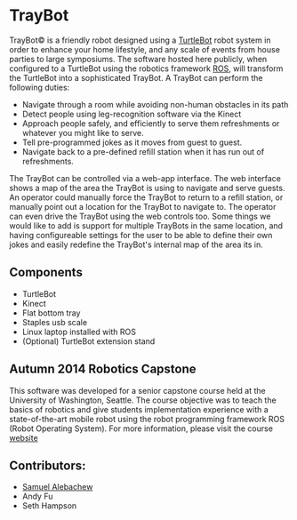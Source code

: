 TrayBot
==============

TrayBot&copy; is a friendly robot designed using a [TurtleBot](http://www.turtlebot.com/)
robot system in order to enhance your home lifestyle, and any scale of events from house 
parties to large symposiums. The software hosted here publicly, when configured to a 
TurtleBot using the robotics framework [ROS](http://wiki.ros.org/), will transform the 
TurtleBot into a sophisticated TrayBot. A TrayBot can perform the following duties: 
* Navigate through a room while avoiding non-human obstacles in its path
* Detect people using leg-recognition software via the Kinect
* Approach people safely, and efficiently to serve them refreshments or whatever
you might like to serve.
* Tell pre-programmed jokes as it moves from guest to guest.
* Navigate back to a pre-defined refill station when it has run out of refreshments.

The TrayBot can be controlled via a web-app interface. The web interface shows a map of 
the area the TrayBot is using to navigate and serve guests. An operator could manually force 
the TrayBot to return to a refill station, or manually point out a location for the 
TrayBot to navigate to. The operator can even drive the TrayBot using the web controls too.
Some things we would like to add is support for multiple TrayBots in the same location, and
having configureable settings for the user to be able to define their own jokes and easily
redefine the TrayBot's internal map of the area its in.

## Components
- TurtleBot 
- Kinect
- Flat bottom tray
- Staples usb scale
- Linux laptop installed with ROS
- (Optional) TurtleBot extension stand 

## Autumn 2014 Robotics Capstone
This software was developed for a senior capstone course held at the 
University of Washington, Seattle. The course objective was to teach the basics 
of robotics and give students implementation experience with a state-of-the-art 
mobile robot using the robot programming framework ROS (Robot Operating System). 
For more information, please visit the course [website](https://sites.google.com/site/cse481au14/)

## Contributors:
- [Samuel Alebachew](http://www.samuelale.com)
- Andy Fu
- Seth Hampson

